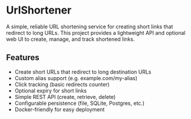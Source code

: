 # UrlShortener

A simple, reliable URL shortening service for creating short links that redirect to long URLs. This project provides a lightweight API and optional web UI to create, manage, and track shortened links.

## Features

- Create short URLs that redirect to long destination URLs
- Custom alias support (e.g. example.com/my-alias)
- Click tracking (basic redirects counter)
- Optional expiry for short links
- Simple REST API (create, retrieve, delete)
- Configurable persistence (file, SQLite, Postgres, etc.)
- Docker-friendly for easy deployment
